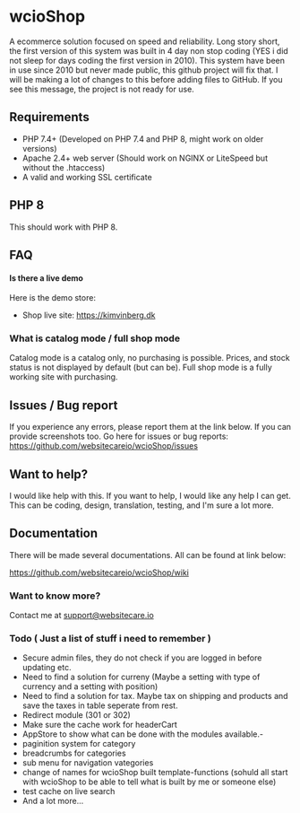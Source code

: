 # wcioShop
A ecommerce solution focused on speed and reliability. Long story short, the first version of this system was built in 4 day non stop coding (YES i did not sleep for days coding the first version in 2010). 
This system have been in use since 2010 but never made public, this github project will fix that. I will be making a lot of changes to this before adding files to GitHub. If you see this message, the project is not ready for use. 

## Requirements
- PHP 7.4+ (Developed on PHP 7.4 and PHP 8, might work on older versions)
- Apache 2.4+ web server (Should work on NGINX or LiteSpeed but without the .htaccess)
- A valid and working SSL certificate

## PHP 8
This should work with PHP 8. 

## FAQ
#### Is there a live demo

Here is the demo store:
- Shop live site: https://kimvinberg.dk

### What is catalog mode / full shop mode
Catalog mode is a catalog only, no purchasing is possible. Prices, and stock status is not displayed by default (but can be). Full shop mode is a fully working site with purchasing.

## Issues / Bug report
If you experience any errors, please report them at the link below. If you can provide screenshots too.
Go here for issues or bug reports: https://github.com/websitecareio/wcioShop/issues

## Want to help?
I would like help with this. If you want to help, I would like any help I can get.
This can be coding, design, translation, testing, and I'm sure a lot more.

## Documentation
There will be made several documentations. All can be found at link below:

https://github.com/websitecareio/wcioShop/wiki

### Want to know more?
Contact me at support@websitecare.io 

### Todo ( Just a list of stuff i need to remember )
- Secure admin files, they do not check if you are logged in before updating etc.
- Need to find a solution for curreny (Maybe a setting with type of currency and a setting with position)
- Need to find a solution for tax. Maybe tax on shipping and products and save the taxes in table seperate from rest.
- Redirect module (301 or 302)
- Make sure the cache work for headerCart
- AppStore to show what can be done with the modules available.-
- paginition system for category
- breadcrumbs for categories
- sub menu for navigation vategories
- change of names for wcioShop built template-functions (sohuld all start with wcioShop to be able to tell what is built by me or someone else)
- test cache on live search
- And a lot more...

